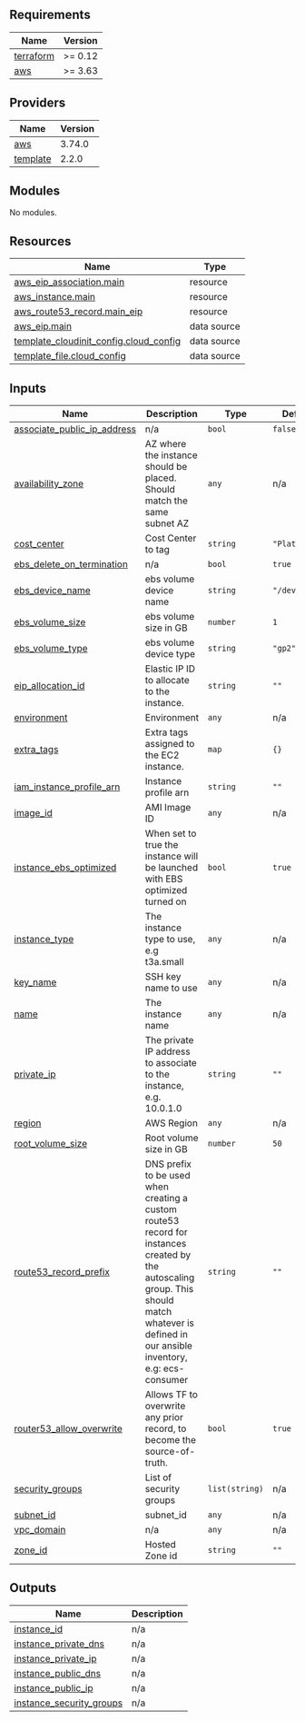 <!-- BEGIN_TF_DOCS -->
## Requirements

| Name | Version |
|------|---------|
| <a name="requirement_terraform"></a> [terraform](#requirement\_terraform) | >= 0.12 |
| <a name="requirement_aws"></a> [aws](#requirement\_aws) | >= 3.63 |

## Providers

| Name | Version |
|------|---------|
| <a name="provider_aws"></a> [aws](#provider\_aws) | 3.74.0 |
| <a name="provider_template"></a> [template](#provider\_template) | 2.2.0 |

## Modules

No modules.

## Resources

| Name | Type |
|------|------|
| [aws_eip_association.main](https://registry.terraform.io/providers/hashicorp/aws/latest/docs/resources/eip_association) | resource |
| [aws_instance.main](https://registry.terraform.io/providers/hashicorp/aws/latest/docs/resources/instance) | resource |
| [aws_route53_record.main_eip](https://registry.terraform.io/providers/hashicorp/aws/latest/docs/resources/route53_record) | resource |
| [aws_eip.main](https://registry.terraform.io/providers/hashicorp/aws/latest/docs/data-sources/eip) | data source |
| [template_cloudinit_config.cloud_config](https://registry.terraform.io/providers/hashicorp/template/latest/docs/data-sources/cloudinit_config) | data source |
| [template_file.cloud_config](https://registry.terraform.io/providers/hashicorp/template/latest/docs/data-sources/file) | data source |

## Inputs

| Name | Description | Type | Default | Required |
|------|-------------|------|---------|:--------:|
| <a name="input_associate_public_ip_address"></a> [associate\_public\_ip\_address](#input\_associate\_public\_ip\_address) | n/a | `bool` | `false` | no |
| <a name="input_availability_zone"></a> [availability\_zone](#input\_availability\_zone) | AZ where the instance should be placed. Should match the same subnet AZ | `any` | n/a | yes |
| <a name="input_cost_center"></a> [cost\_center](#input\_cost\_center) | Cost Center to tag | `string` | `"Platform"` | no |
| <a name="input_ebs_delete_on_termination"></a> [ebs\_delete\_on\_termination](#input\_ebs\_delete\_on\_termination) | n/a | `bool` | `true` | no |
| <a name="input_ebs_device_name"></a> [ebs\_device\_name](#input\_ebs\_device\_name) | ebs volume device name | `string` | `"/dev/xvdb"` | no |
| <a name="input_ebs_volume_size"></a> [ebs\_volume\_size](#input\_ebs\_volume\_size) | ebs volume size in GB | `number` | `1` | no |
| <a name="input_ebs_volume_type"></a> [ebs\_volume\_type](#input\_ebs\_volume\_type) | ebs volume device type | `string` | `"gp2"` | no |
| <a name="input_eip_allocation_id"></a> [eip\_allocation\_id](#input\_eip\_allocation\_id) | Elastic IP ID to allocate to the instance. | `string` | `""` | no |
| <a name="input_environment"></a> [environment](#input\_environment) | Environment | `any` | n/a | yes |
| <a name="input_extra_tags"></a> [extra\_tags](#input\_extra\_tags) | Extra tags assigned to the EC2 instance. | `map` | `{}` | no |
| <a name="input_iam_instance_profile_arn"></a> [iam\_instance\_profile\_arn](#input\_iam\_instance\_profile\_arn) | Instance profile arn | `string` | `""` | no |
| <a name="input_image_id"></a> [image\_id](#input\_image\_id) | AMI Image ID | `any` | n/a | yes |
| <a name="input_instance_ebs_optimized"></a> [instance\_ebs\_optimized](#input\_instance\_ebs\_optimized) | When set to true the instance will be launched with EBS optimized turned on | `bool` | `true` | no |
| <a name="input_instance_type"></a> [instance\_type](#input\_instance\_type) | The instance type to use, e.g t3a.small | `any` | n/a | yes |
| <a name="input_key_name"></a> [key\_name](#input\_key\_name) | SSH key name to use | `any` | n/a | yes |
| <a name="input_name"></a> [name](#input\_name) | The instance name | `any` | n/a | yes |
| <a name="input_private_ip"></a> [private\_ip](#input\_private\_ip) | The private IP address to associate to the instance, e.g. 10.0.1.0 | `string` | `""` | no |
| <a name="input_region"></a> [region](#input\_region) | AWS Region | `any` | n/a | yes |
| <a name="input_root_volume_size"></a> [root\_volume\_size](#input\_root\_volume\_size) | Root volume size in GB | `number` | `50` | no |
| <a name="input_route53_record_prefix"></a> [route53\_record\_prefix](#input\_route53\_record\_prefix) | DNS prefix to be used when creating a custom route53 record for instances created by the autoscaling group. This should match whatever is defined in our ansible inventory, e.g: ecs-consumer | `string` | `""` | no |
| <a name="input_router53_allow_overwrite"></a> [router53\_allow\_overwrite](#input\_router53\_allow\_overwrite) | Allows TF to overwrite any prior record, to become the source-of-truth. | `bool` | `true` | no |
| <a name="input_security_groups"></a> [security\_groups](#input\_security\_groups) | List of security groups | `list(string)` | n/a | yes |
| <a name="input_subnet_id"></a> [subnet\_id](#input\_subnet\_id) | subnet\_id | `any` | n/a | yes |
| <a name="input_vpc_domain"></a> [vpc\_domain](#input\_vpc\_domain) | n/a | `any` | n/a | yes |
| <a name="input_zone_id"></a> [zone\_id](#input\_zone\_id) | Hosted Zone id | `string` | `""` | no |

## Outputs

| Name | Description |
|------|-------------|
| <a name="output_instance_id"></a> [instance\_id](#output\_instance\_id) | n/a |
| <a name="output_instance_private_dns"></a> [instance\_private\_dns](#output\_instance\_private\_dns) | n/a |
| <a name="output_instance_private_ip"></a> [instance\_private\_ip](#output\_instance\_private\_ip) | n/a |
| <a name="output_instance_public_dns"></a> [instance\_public\_dns](#output\_instance\_public\_dns) | n/a |
| <a name="output_instance_public_ip"></a> [instance\_public\_ip](#output\_instance\_public\_ip) | n/a |
| <a name="output_instance_security_groups"></a> [instance\_security\_groups](#output\_instance\_security\_groups) | n/a |
<!-- END_TF_DOCS -->
